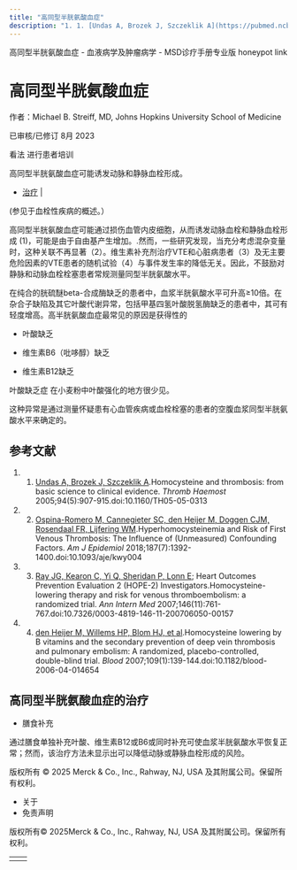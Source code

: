 ```yaml
---
title: "高同型半胱氨酸血症"
description: "1. 1. [Undas A, Brozek J, Szczeklik A](https://pubmed.ncbi.nlm.nih.gov/16363230/).Homocysteine and thrombosis: from basic science to clinical evidence. _Thromb Haemost_ 2005;94(5):907-915.doi:10.1160/TH05-05-0313"
---
```


﻿高同型半胱氨酸血症 \- 血液病学及肿瘤病学 \- MSD诊疗手册专业版 honeypot link

# 高同型半胱氨酸血症

作者：Michael B. Streiff, MD, Johns Hopkins University School of Medicine

已审核/已修订 8月 2023

看法 进行患者培训

高同型半胱氨酸血症可能诱发动脉和静脉血栓形成。

- [治疗](#治疗_v12779073_zh) \|

(参见于血栓性疾病的概述。）

高同型半胱氨酸血症可能通过损伤血管内皮细胞，从而诱发动脉血栓和静脉血栓形成 (1)，可能是由于自由基产生增加。.然而，一些研究发现，当充分考虑混杂变量时，这种关联不再显著（2）。维生素补充剂治疗VTE和心脏病患者（3）及无主要危险因素的VTE患者的随机试验（4）与事件发生率的降低无关。因此，不鼓励对静脉和动脉血栓栓塞患者常规测量同型半胱氨酸水平。

在纯合的胱硫醚beta-合成酶缺乏的患者中，血浆半胱氨酸水平可升高≥10倍。在杂合子缺陷及其它叶酸代谢异常，包括甲基四氢叶酸脱氢酶缺乏的患者中，其可有轻度增高。高半胱氨酸血症最常见的原因是获得性的

- 叶酸缺乏

- 维生素B6（吡哆醇）缺乏

- 维生素B12缺乏


叶酸缺乏症 在小麦粉中叶酸强化的地方很少见。

这种异常是通过测量怀疑患有心血管疾病或血栓栓塞的患者的空腹血浆同型半胱氨酸水平来确定的。

## 参考文献

1. 1. [Undas A, Brozek J, Szczeklik A](https://pubmed.ncbi.nlm.nih.gov/16363230/).Homocysteine and thrombosis: from basic science to clinical evidence. _Thromb Haemost_ 2005;94(5):907-915.doi:10.1160/TH05-05-0313

2. 2. [Ospina-Romero M, Cannegieter SC, den Heijer M, Doggen CJM, Rosendaal FR, Lijfering WM](https://pubmed.ncbi.nlm.nih.gov/29370361/).Hyperhomocysteinemia and Risk of First Venous Thrombosis: The Influence of (Unmeasured) Confounding Factors. _Am J Epidemiol_ 2018;187(7):1392-1400.doi:10.1093/aje/kwy004

3. 3. [Ray JG, Kearon C, Yi Q, Sheridan P, Lonn E](https://pubmed.ncbi.nlm.nih.gov/17470822/); Heart Outcomes Prevention Evaluation 2 (HOPE-2) Investigators.Homocysteine-lowering therapy and risk for venous thromboembolism: a randomized trial. _Ann Intern Med_ 2007;146(11):761-767.doi:10.7326/0003-4819-146-11-200706050-00157

4. 4. [den Heijer M, Willems HP, Blom HJ, et al](https://pubmed.ncbi.nlm.nih.gov/16960155/).Homocysteine lowering by B vitamins and the secondary prevention of deep vein thrombosis and pulmonary embolism: A randomized, placebo-controlled, double-blind trial. _Blood_ 2007;109(1):139-144.doi:10.1182/blood-2006-04-014654


## 高同型半胱氨酸血症的治疗

- 膳食补充


通过膳食单独补充叶酸、维生素B12或B6或同时补充可使血浆半胱氨酸水平恢复正常；然而，该治疗方法未显示出可以降低动脉或静脉血栓形成的风险。



版权所有 © 2025
Merck & Co., Inc., Rahway, NJ, USA 及其附属公司。保留所有权利。

- 关于
- 免责声明

版权所有© 2025Merck & Co., Inc., Rahway, NJ, USA 及其附属公司。保留所有权利。

|     |     |
| --- | --- |
|  |  |